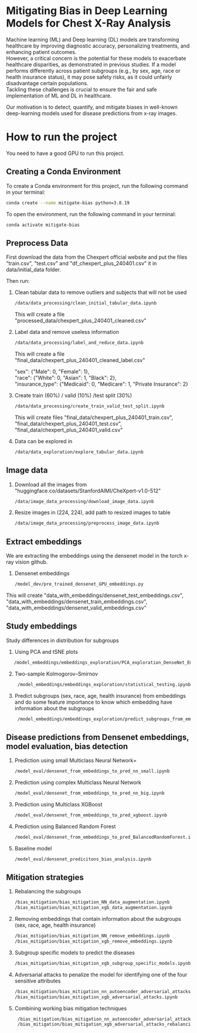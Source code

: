 # Mitigating Bias in Deep Learning Models for Chest X-Ray Analysis
Machine learning (ML) and Deep learning (DL) models are transforming healthcare by improving
diagnostic accuracy, personalizing treatments, and enhancing patient outcomes.   
However, a critical concern is the potential for these models to exacerbate healthcare disparities, as demonstrated in previous studies. If a model
performs differently across patient subgroups (e.g., by sex, age, race or health insurance status), it may pose safety risks,
as it could unfairly disadvantage certain populations.  
Tackling these challenges is crucial to ensure the fair and safe implementation of ML and DL in healthcare.  
  
Our motivation is to detect, quantify, and mitigate biases in well-known deep-learning models used for disease predictions from x-ray images. 


# How to run the project

You need to have a good GPU to run this project.

## Creating a Conda Environment

To create a Conda environment for this project, run the following command in your terminal:

```bash
conda create --name mitigate-bias python=3.8.19
```
To open the environment, run the following command in your terminal:

```bash
conda activate mitigate-bias
```

## Preprocess Data

First download the data from the Chexpert official website and put the files "train.csv", "test.csv" and "df_chexpert_plus_240401.csv" it in data/initial_data folder.  
  
Then run: 

1. Clean tabular data to remove outliers and subjects that will not be used
    ```bash
    /data/data_processing/clean_initial_tabular_data.ipynb
    ```
    This will create a file "processed_data/chexpert_plus_240401_cleaned.csv"


2. Label data and remove useless information
    ```bash
    /data/data_processing/label_and_reduce_data.ipynb
    ```
    This will create a file "final_data/chexpert_plus_240401_cleaned_label.csv"
      
    "sex": {"Male": 0, "Female": 1},  
    "race": {"White": 0, "Asian": 1, "Black": 2},  
    "insurance_type": {"Medicaid": 0, "Medicare": 1, "Private Insurance": 2}  
      
  
3. Create train (60%) / valid (10%) /test split (30%)
    ```bash
    /data/data_processing/create_train_valid_test_split.ipynb
    ```
    This will create files "final_data/chexpert_plus_240401_train.csv", "final_data/chexpert_plus_240401_test.csv", "final_data/chexpert_plus_240401_valid.csv"

4. Data can be explored in
    ```bash
    /data/data_exploration/explore_tabular_data.ipynb
    ```
    
## Image data

1. Download all the images from "huggingface.co/datasets/StanfordAIMI/CheXpert-v1.0-512"
    ```bash
    /data/image_data_processing/download_image_data.ipynb
    ```
    
2. Resize images in (224, 224), add path to resized images to table
    ```bash
    /data/image_data_processing/preprocess_image_data.ipynb
    ```

## Extract embeddings 
We are extracting the embeddings using the densenet model in the torch x-ray vision github. 

1. Densenet embeddings
    ```bash
    /model_dev/pre_trained_densenet_GPU_embeddings.py
    ```
This will create "data_with_embeddings/densenet_test_embeddings.csv", "data_with_embeddings/densenet_train_embeddings.csv", "data_with_embeddings/densenet_valid_embeddings.csv"

## Study embeddings
Study differences in distribution for subgroups
1. Using PCA and tSNE plots 
 ```bash
    /model_embeddings/embeddings_exploration/PCA_exploration_DenseNet_Embeddings.ipynb
 ```

2. Two-sample Kolmogorov–Smirnov
   ```bash
    /model_embeddings/embeddings_exploration/statistical_testing.ipynb
   ```

3. Predict subgroups (sex, race, age, health insurance) from embeddings and do some feature importance to know which embedding have information about the subgroups
   ```bash
    /model_embeddings/embeddings_exploration/predict_subgroups_from_embeddings.ipynb
   ```


## Disease predictions from Densenet embeddings, model evaluation, bias detection

1. Prediction using small Multiclass Neural Network=
    ```bash
    /model_eval/densenet_from_embeddings_to_pred_nn_small.ipynb
    ```

2. Prediction using complex Multiclass Neural Network
    ```bash
    /model_eval/densenet_from_embeddings_to_pred_nn_big.ipynb
    ```

3. Prediction using Multiclass XGBoost
    ```bash
    /model_eval/densenet_from_embeddings_to_pred_xgboost.ipynb
    ```
    
4. Prediction using Balanced Random Forest
    ```bash
    /model_eval/densenet_from_embeddings_to_pred_BalancedRandomForest.ipynb
    ```
    
5. Baseline model
    ```bash
    /model_eval/densenet_predicitons_bias_analysis.ipynb
    ```

## Mitigation strategies
1. Rebalancing the subgroups
    ```bash
    /bias_mitigation/bias_mitigation_NN_data_augmentation.ipynb
    /bias_mitigation/bias_mitigation_xgb_data_augmentation.ipynb
    ```

2. Removing embeddings that contain information about the subgroups (sex, race, age, health insurance) 
    ```bash
    /bias_mitigation/bias_mitigation_NN_remove_embeddings.ipynb
    /bias_mitigation/bias_mitigation_xgb_remove_embeddings.ipynb
    ```
3. Subgroup specific models to predict the diseases
    ```bash
    /bias_mitigation/bias_mitigation_xgb_subgroup_specific_models.ipynb
    ```

4. Adversarial attacks to penalize the model for identifying one of the four sensitive attributes
    ```bash
    /bias_mitigation/bias_mitigation_nn_autoencoder_adversarial_attacks.ipynb
    /bias_mitigation/bias_mitigation_xgb_adversarial_attacks.ipynb
    ```
    
5. Combining working bias mitigation techniques
   ```bash
    /bias_mitigation/bias_mitigation_nn_autoencoder_adversarial_attacks_rebalancing_removing_emb.ipynb
    /bias_mitigation/bias_mitigation_xgb_adversarial_attacks_rebalancing.ipynb
    ```




